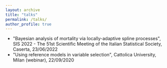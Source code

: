 ```yaml
---
layout: archive
title: "talks"
permalink: /talks/
author_profile: true
---
```


- "Bayesian analysis of mortality via locally-adaptive spline processes", SIS 2022 - The 51st Scientific Meeting of the Italian Statistical Society, Caserta, 23/06/2022
- "Using reference models in variable selection", Cattolica University, Milan (webinar), 22/09/2020
